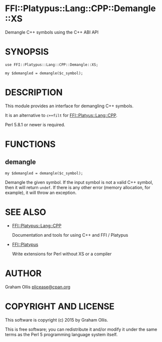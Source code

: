 # FFI::Platypus::Lang::CPP::Demangle::XS

Demangle C++ symbols using the C++ ABI API

# SYNOPSIS

    use FFI::Platypus::Lang::CPP::Demangle::XS;
    
    my $demangled = demangle($c_symbol);

# DESCRIPTION

This module provides an interface for demangling C++ symbols.

It is an alternative to `c++filt` for [FFI::Platyus::Lang::CPP](https://metacpan.org/pod/FFI::Platyus::Lang::CPP).

Perl 5.8.1 or newer is required.  

# FUNCTIONS

## demangle

    my $demangled = demangle($c_symbol);

Demangle the given symbol.  If the input symbol is not a valid
C++ symbol, then it will return `undef`.  If there is any other
error (memory allocation, for example), it will throw an exception.

# SEE ALSO

- [FFI::Platypus::Lang::CPP](https://metacpan.org/pod/FFI::Platypus::Lang::CPP)

    Documentation and tools for using C++ and FFI / Platypus

- [FFI::Platypus](https://metacpan.org/pod/FFI::Platypus)

    Write extensions for Perl without XS or a compiler

# AUTHOR

Graham Ollis <plicease@cpan.org>

# COPYRIGHT AND LICENSE

This software is copyright (c) 2015 by Graham Ollis.

This is free software; you can redistribute it and/or modify it under
the same terms as the Perl 5 programming language system itself.
